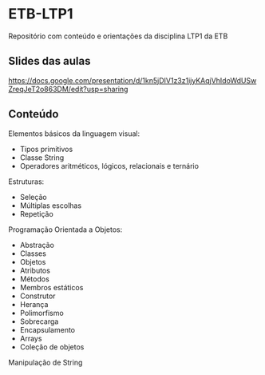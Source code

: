 # ETB-LTP1
Repositório com conteúdo e orientações da disciplina LTP1 da ETB

## Slides das aulas
https://docs.google.com/presentation/d/1kn5jDIV1z3z1ijyKAqjVhIdoWdUSwZreqJeT2o863DM/edit?usp=sharing

## Conteúdo
Elementos básicos da linguagem visual:
- Tipos primitivos
- Classe String
- Operadores aritméticos, lógicos, relacionais e ternário

Estruturas:
- Seleção
- Múltiplas escolhas
- Repetição

Programação Orientada a Objetos:
- Abstração
- Classes
- Objetos
- Atributos
- Métodos
- Membros estáticos
- Construtor
- Herança
- Polimorfismo
- Sobrecarga
- Encapsulamento
- Arrays
- Coleção de objetos

Manipulação de String
